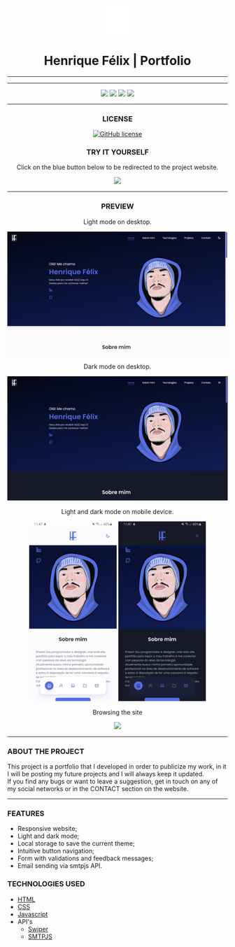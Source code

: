 <p align="center">
    <img src="assets/to_readme/logo-branco.svg" width="50" left="auto"></img>
</p>
<h1 align="center"> Henrique Félix | Portfolio </h1>

---

---

<p align="center">
    <img src="https://img.shields.io/static/v1?label=STATUS&message=100%&color=GREEN&style=for-the-badge"/> 
    <img src="https://img.shields.io/static/v1?label=&message=HTML&color=orange&style=for-the-badge"/>
    <img src="https://img.shields.io/static/v1?label=&message=CSS&color=blue&style=for-the-badge"/>
    <img src="https://img.shields.io/static/v1?label=&message=JAVASCIPT&color=yellow&style=for-the-badge"/>
</p>

---

<h3 align="center">
    LICENSE
</h3>

<p align="center">
    <a href="https://github.com/henriqfelix/my_portfolio/blob/main/LICENSE"><img alt="GitHub license" src="https://img.shields.io/github/license/henriqfelix/my_portfolio?style=for-the-badge"/></a>
</p>

<h3 align="center">
    TRY IT YOURSELF
</h3>

<p align="center">
    Click on the blue button below to be redirected to the project website.
</p>

<p align="center">
    <a href="https://henriqfelix.github.io/my_portfolio/#home">
        <img src="https://img.shields.io/static/v1?label&message=CHECK IT OUT&color=blue&style=for-the-badge"/>
    </a>
</p>

---

<h3 align="center">
    PREVIEW
</h3>

<p align="center">
    Light mode on desktop.
</p>

<p align="center">
    <img src="assets/to_readme/screen-desktop-light.png" width="800"/>
</p>

<p align="center">
    Dark mode on desktop.
</p>

<p align="center">
    <img src="assets/to_readme/screen-desktop-dark.png" width="800"/>
</p>

<p align="center">
    Light and dark mode on mobile device.
</p>

<p align="center">
    <img src="assets/to_readme/screen-mobile-light.jpeg" width="200"/>
    <img src="assets/to_readme/screen-mobile-dark.jpeg" width="200"/>
</p>

<p align="center">
    Browsing the site
</p>

<p align="center">
    <img src="assets/to_readme/mobile-example.gif" width="200"/>
</p>

---

<h3>ABOUT THE PROJECT</h3>

<p>
    This project is a portfolio that I developed in order to publicize my work, in it I will be posting my future projects and I will always keep it updated.<br/>
    If you find any bugs or want to leave a suggestion, get in touch on any of my social networks or in the CONTACT section on the website.

</p>

---

<h3>FEATURES</h3>

- Responsive website;
- Light and dark mode;
- Local storage to save the current theme;
- Intuitive button navigation;
- Form with validations and feedback messages;
- Email sending via smtpjs API.

<h3>TECHNOLOGIES USED</h3>

- [HTML](https://www.w3schools.com/html/default.asp)
- [CSS](https://www.w3schools.com/css/default.asp)
- [Javascript](https://www.javascript.com)
- API's
  - [Swiper](https://swiperjs.com)
  - [SMTPJS](https://smtpjs.com)
